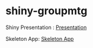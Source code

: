 # shiny-groupmtg

Shiny Presentation : [Presentation](https://github.com/sahildshah1/shiny-groupmtg/blob/master/figs/main.pdf)

Skeleton App: [Skeleton App](https://github.com/sahildshah1/shiny-groupmtg/tree/master/skeleton-app)

